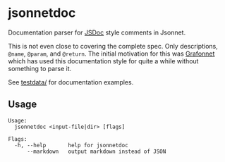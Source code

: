 # jsonnetdoc

Documentation parser for [JSDoc](https://jsdoc.app/) style comments in Jsonnet.

This is not even close to covering the complete spec. Only descriptions,
`@name`, `@param`, and `@return`. The initial motivation for this was
[Grafonnet](https://github.com/grafana/grafonnet-lib) which has used this
documentation style for quite a while without something to parse it.

See [testdata/](./testdata) for documentation examples.

## Usage

```
Usage:
  jsonnetdoc <input-file|dir> [flags]

Flags:
  -h, --help       help for jsonnetdoc
      --markdown   output markdown instead of JSON
```
